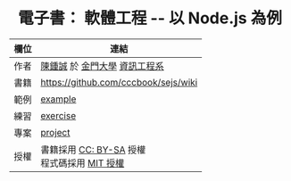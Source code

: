 <center>
  
# 電子書： 軟體工程 -- 以 Node.js 為例


欄位   | 連結
-------|---------------------------------------
作者   | [陳鍾誠](http://www.nqu.edu.tw/educsie/index.php?act=blog&code=list&ids=4) 於 [金門大學](http://www.nqu.edu.tw/) [資訊工程系](http://www.nqu.edu.tw/educsie/index.php) 
書籍   |  https://github.com/cccbook/sejs/wiki
範例   |  [example](example)
練習   |  [exercise](exercise)
專案   |  [project](project)
授權   |  書籍採用 [CC: BY-SA](https://zh.wikipedia.org/zh-hant/Wikipedia%3ACC_BY-SA_3.0%E5%8D%8F%E8%AE%AE%E6%96%87%E6%9C%AC) 授權 <br/>程式碼採用 [MIT 授權](LICENSE)

</center>
